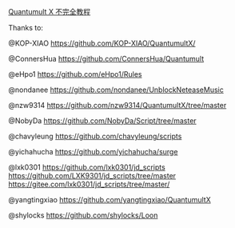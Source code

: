 [Quantumult X 不完全教程](https://www.notion.so/Quantumult-X-1d32ddc6e61c4892ad2ec5ea47f00917)

Thanks to:

@KOP-XIAO https://github.com/KOP-XIAO/QuantumultX/

@ConnersHua https://github.com/ConnersHua/Quantumult

@eHpo1 https://github.com/eHpo1/Rules

@nondanee https://github.com/nondanee/UnblockNeteaseMusic

@nzw9314 https://github.com/nzw9314/QuantumultX/tree/master

@NobyDa https://github.com/NobyDa/Script/tree/master

@chavyleung https://github.com/chavyleung/scripts

@yichahucha https://github.com/yichahucha/surge

@lxk0301 https://github.com/lxk0301/jd_scripts
https://github.com/LXK9301/jd_scripts/tree/master
https://gitee.com/lxk0301/jd_scripts/tree/master/

@yangtingxiao https://github.com/yangtingxiao/QuantumultX

@shylocks https://github.com/shylocks/Loon
